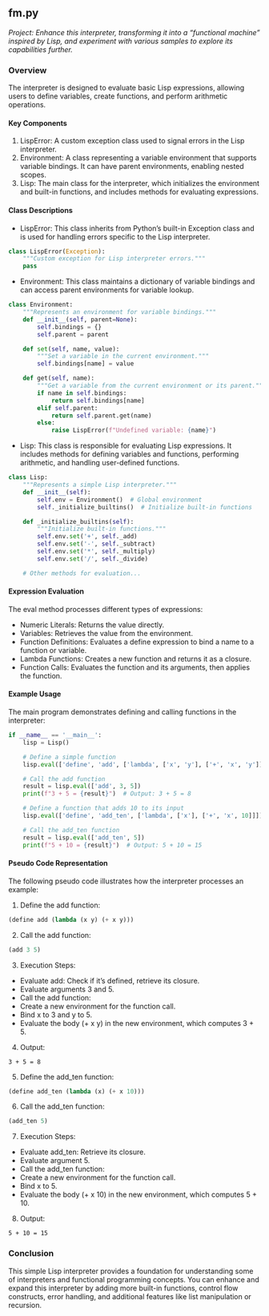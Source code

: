 
## fm.py

*Project: Enhance this interpreter, transforming it into a “functional machine” inspired by Lisp, and experiment with various samples to explore its capabilities further.*

### Overview

The interpreter is designed to evaluate basic Lisp expressions, allowing users to define variables, create functions, and perform arithmetic operations.

#### Key Components

1. LispError: A custom exception class used to signal errors in the Lisp interpreter.
2. Environment: A class representing a variable environment that supports variable bindings. It can have parent environments, enabling nested scopes.
3. Lisp: The main class for the interpreter, which initializes the environment and built-in functions, and includes methods for evaluating expressions.

#### Class Descriptions

* LispError: This class inherits from Python’s built-in Exception class and is used for handling errors specific to the Lisp interpreter.

```python
class LispError(Exception):
    """Custom exception for Lisp interpreter errors."""
    pass
```

* Environment: This class maintains a dictionary of variable bindings and can access parent environments for variable lookup.

```python
class Environment:
    """Represents an environment for variable bindings."""
    def __init__(self, parent=None):
        self.bindings = {}
        self.parent = parent

    def set(self, name, value):
        """Set a variable in the current environment."""
        self.bindings[name] = value

    def get(self, name):
        """Get a variable from the current environment or its parent."""
        if name in self.bindings:
            return self.bindings[name]
        elif self.parent:
            return self.parent.get(name)
        else:
            raise LispError(f"Undefined variable: {name}")
```

* Lisp: This class is responsible for evaluating Lisp expressions. It includes methods for defining variables and functions, performing arithmetic, and handling user-defined functions.

```python
class Lisp:
    """Represents a simple Lisp interpreter."""
    def __init__(self):
        self.env = Environment()  # Global environment
        self._initialize_builtins()  # Initialize built-in functions

    def _initialize_builtins(self):
        """Initialize built-in functions."""
        self.env.set('+', self._add)
        self.env.set('-', self._subtract)
        self.env.set('*', self._multiply)
        self.env.set('/', self._divide)

    # Other methods for evaluation...
```

#### Expression Evaluation

The eval method processes different types of expressions:

* Numeric Literals: Returns the value directly.
* Variables: Retrieves the value from the environment.
* Function Definitions: Evaluates a define expression to bind a name to a function or variable.
* Lambda Functions: Creates a new function and returns it as a closure.
* Function Calls: Evaluates the function and its arguments, then applies the function.

#### Example Usage

The main program demonstrates defining and calling functions in the interpreter:

```python
if __name__ == '__main__':
    lisp = Lisp()

    # Define a simple function
    lisp.eval(['define', 'add', ['lambda', ['x', 'y'], ['+', 'x', 'y']]])

    # Call the add function
    result = lisp.eval(['add', 3, 5])
    print(f"3 + 5 = {result}")  # Output: 3 + 5 = 8

    # Define a function that adds 10 to its input
    lisp.eval(['define', 'add_ten', ['lambda', ['x'], ['+', 'x', 10]]])

    # Call the add_ten function
    result = lisp.eval(['add_ten', 5])
    print(f"5 + 10 = {result}")  # Output: 5 + 10 = 15
```

#### Pseudo Code Representation

The following pseudo code illustrates how the interpreter processes an example:

1. Define the add function:

```lisp
(define add (lambda (x y) (+ x y)))
```

2. Call the add function:

```lisp
(add 3 5)
```

3. Execution Steps:
* Evaluate add: Check if it’s defined, retrieve its closure.
* Evaluate arguments 3 and 5.
* Call the add function:
* Create a new environment for the function call.
* Bind x to 3 and y to 5.
* Evaluate the body (+ x y) in the new environment, which computes 3 + 5.

4. Output:

```
3 + 5 = 8
```

5. Define the add_ten function:

```lisp
(define add_ten (lambda (x) (+ x 10)))
```

6. Call the add_ten function:

```lisp
(add_ten 5)
```

7. Execution Steps:
* Evaluate add_ten: Retrieve its closure.
* Evaluate argument 5.
* Call the add_ten function:
* Create a new environment for the function call.
* Bind x to 5.
* Evaluate the body (+ x 10) in the new environment, which computes 5 + 10.

8. Output:

```
5 + 10 = 15
```


### Conclusion

This simple Lisp interpreter provides a foundation for understanding some of interpreters and functional programming concepts. You can enhance and expand this interpreter by adding more built-in functions, control flow constructs, error handling, and additional features like list manipulation or recursion.
